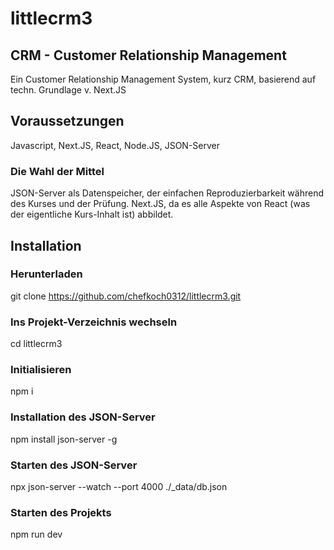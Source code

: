 # littlecrm3

## CRM - Customer Relationship Management
Ein Customer Relationship Management System, kurz CRM, basierend auf techn. Grundlage v. Next.JS 

## Voraussetzungen
Javascript, Next.JS, React, Node.JS, JSON-Server

### Die Wahl der Mittel
JSON-Server als Datenspeicher, der einfachen Reproduzierbarkeit während des Kurses und der Prüfung. Next.JS, da es alle Aspekte von React (was der eigentliche Kurs-Inhalt ist) abbildet.

## Installation

### Herunterladen
git clone https://github.com/chefkoch0312/littlecrm3.git

### Ins Projekt-Verzeichnis wechseln
cd littlecrm3

### Initialisieren
npm i

### Installation des JSON-Server
npm install json-server -g

### Starten des JSON-Server
npx json-server --watch --port 4000 ./_data/db.json

### Starten des Projekts
npm run dev
